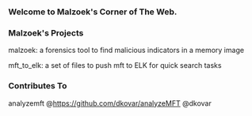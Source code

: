 ### Welcome to Malzoek's Corner of The Web.

### Malzoek's Projects
malzoek:  a forensics tool to find malicious indicators in a memory image

mft_to_elk:  a set of files to push mft to ELK for quick search tasks

### Contributes To
analyzemft @https://github.com/dkovar/analyzeMFT @dkovar

